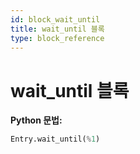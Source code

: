 ```yaml
---
id: block_wait_until
title: wait_until 블록
type: block_reference
---
```


# wait_until 블록

**Python 문법:**
```python
Entry.wait_until(%1)
```

